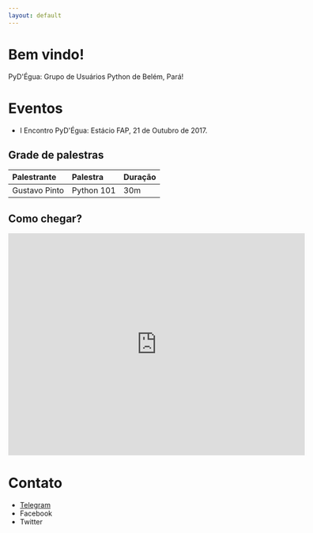 ```yaml
---
layout: default
---
```


# Bem vindo!

PyD'Égua: Grupo de Usuários Python de Belém, Pará!

# Eventos

* I Encontro PyD'Égua: Estácio FAP, 21 de Outubro de 2017.


## Grade de palestras

| Palestrante  | Palestra          | Duração |
|:-------------|:------------------|:------|
| Gustavo Pinto | Python 101 | 30m  |


## Como chegar?

<iframe src="https://www.google.com/maps/embed?pb=!1m18!1m12!1m3!1d3988.5561662309447!2d-48.494024885694216!3d-1.4412147989489146!2m3!1f0!2f0!3f0!3m2!1i1024!2i768!4f13.1!3m3!1m2!1s0x92a48ebb85dc371b%3A0x71d434c3684714ee!2zRXN0w6FjaW8!5e0!3m2!1sen!2sbr!4v1506464175225" width="600" height="450" frameborder="0" style="border:0" allowfullscreen></iframe>

# Contato

* [Telegram](https://t.me/joinchat/GeSB2Q4ggvIp2lgk4wppYw)
* Facebook
* Twitter
